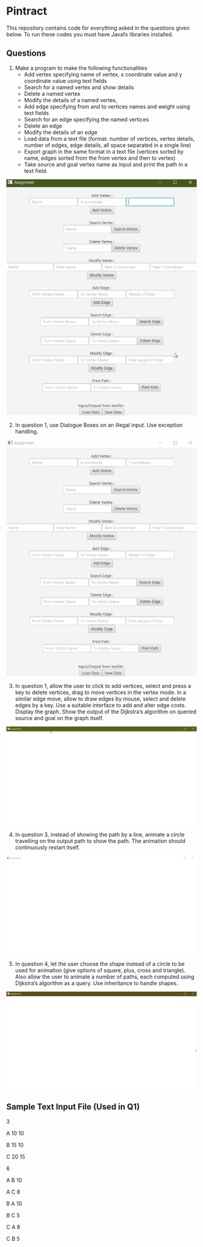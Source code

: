 # Pintract

This repository contains code for everything asked in the questions given below. To run these codes you must have Javafx libraries installed.

## Questions

1. Make a program to make the following functionalities 
	* Add vertex specifying name of vertex, x coordinate value and y coordinate value using text fields
	* Search for a named vertex and show details
	* Delete a named vertex
	* Modify the details of a named vertex,
	* Add edge specifying from and to vertices names and weight using text fields
	* Search for an edge specifying the named vertices
	* Delete an edge
	* Modify the details of an edge
	* Load data from a text file (format: number of vertices, vertex details, number of edges, edge details, all space separated in a single line)
	* Export graph in the same format in a text file (vertices sorted by name, edges sorted from the from vertex and then to vertex)
	* Take source and goal vertex name as input and print the path in a text field.

![](LearnGUI/sol.gif)

2. In question 1, use Dialogue Boxes on an illegal input. Use exception handling.

![](Q2/sol.gif)

3. In question 1, allow the user to click to add vertices, select and press a key to delete vertices,
drag to move vertices in the vertex mode. In a similar edge move, allow to draw edges by
mouse, select and delete edges by a key. Use a suitable interface to add and alter edge costs.
Display the graph. Show the output of the Dijkstra’s algorithm on queried source and goal on
the graph itself.

![](Q3/sol.gif)

4. In question 3, instead of showing the path by a line, animate a circle travelling on the output
path to show the path. The animation should continuously restart itself.

![](Q4/sol.gif)

5. In question 4, let the user choose the shape instead of a circle to be used for animation (give
options of square, plus, cross and triangle). Also allow the user to animate a number of paths,
each computed using Dijkstra’s algorithm as a query. Use inheritance to handle shapes.

![](Q5/sol.gif)

## Sample Text Input File (Used in Q1)

3

A 10 10

B 15 10

C 20 15

6

A B 10

A C 8

B A 10

B C 5

C A 8

C B 5